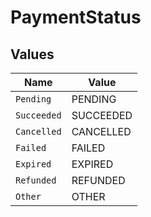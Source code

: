 # PaymentStatus


## Values

| Name        | Value       |
| ----------- | ----------- |
| `Pending`   | PENDING     |
| `Succeeded` | SUCCEEDED   |
| `Cancelled` | CANCELLED   |
| `Failed`    | FAILED      |
| `Expired`   | EXPIRED     |
| `Refunded`  | REFUNDED    |
| `Other`     | OTHER       |